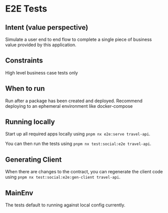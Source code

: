 # E2E Tests

## Intent (value perspective)

Simulate a user end to end flow to complete a single piece of business value
provided by this application.

## Constraints

High level business case tests only

## When to run

Run after a package has been created and deployed. Recommend deploying to
an ephemeral environment like docker-compose

## Running locally

Start up all required apps locally using `pnpm nx e2e:serve travel-api`.

You can then run the tests using `pnpm nx test:social:e2e travel-api`.

## Generating Client

When there are changes to the contract, you can regenerate the client code using `pnpm nx test:social:e2e:gen-client travel-api`.

## MainEnv

The tests default to running against local config currently.
